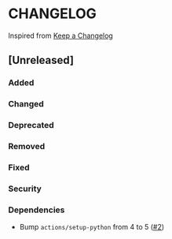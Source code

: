 # CHANGELOG
Inspired from [Keep a Changelog](https://keepachangelog.com/en/1.0.0/)

## [Unreleased]
### Added
### Changed
### Deprecated
### Removed
### Fixed
### Security
### Dependencies

- Bump `actions/setup-python` from 4 to 5 ([#2](https://github.com/MechanicalFlower/godot-autogen-docs/pull/2))
